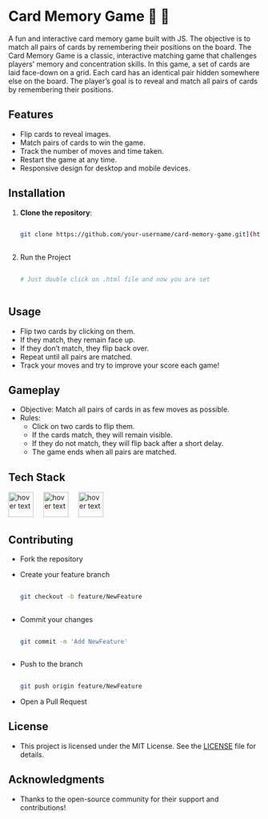 # Card Memory Game 🎯 🧠

A fun and interactive card memory game built with JS. The objective is to match all pairs of cards by remembering their positions on the board.
The Card Memory Game is a classic, interactive matching game that challenges players' memory and concentration skills. In this game, a set of cards are laid face-down on a grid. Each card has an identical pair hidden somewhere else on the board. The player’s goal is to reveal and match all pairs of cards by remembering their positions.

## Features
- Flip cards to reveal images.
- Match pairs of cards to win the game.
- Track the number of moves and time taken.
- Restart the game at any time.
- Responsive design for desktop and mobile devices.

## Installation

1. **Clone the repository**:
   ```bash
    
   git clone https://github.com/your-username/card-memory-game.git](https://github.com/vraj-712/Card-Memory-Game.git
    
2. Run the Project
   ```bash
    
   # Just double click on .html file and now you are set
    
## Usage
- Flip two cards by clicking on them.
- If they match, they remain face up.
- If they don’t match, they flip back over.
- Repeat until all pairs are matched.
- Track your moves and try to improve your score each game!
  
## Gameplay
- Objective: Match all pairs of cards in as few moves as possible.
- Rules:
    - Click on two cards to flip them.
    - If the cards match, they will remain visible.
    - If they do not match, they will flip back after a short delay.
    - The game ends when all pairs are matched.

## Tech Stack
<p align="left">
<img src="https://camo.githubusercontent.com/3e540146547e643d2a8cdc514525eed7bf7893365111f3adccf08270ed07695e/68747470733a2f2f63646e2e73696d706c6569636f6e732e6f72672f68746d6c352f453334463236" width="50" title="hover text">
<img width="12"/>
<img src="https://camo.githubusercontent.com/5e818322045ad81175afd5a949e97dbd5e30b1cd32a52281ab7daff79804d85e/68747470733a2f2f63646e2e73696d706c6569636f6e732e6f72672f637373332f313537324236" width="50" title="hover text">
<img width="12"/>
<img src="https://camo.githubusercontent.com/f2e27cda1add08e2d2f6629e7ee39576b6b8e25a77b64df7f20bb4f3529b7179/68747470733a2f2f63646e2e73696d706c6569636f6e732e6f72672f6a6176617363726970742f463744463145" width="50" title="hover text">
</p>


## Contributing
- Fork the repository
- Create your feature branch 
  
    ```bash
     
    git checkout -b feature/NewFeature
     

- Commit your changes

     ```bash
      
     git commit -m 'Add NewFeature'
      
- Push to the branch

  ```bash
   
  git push origin feature/NewFeature
  
  
- Open a Pull Request

## License
- This project is licensed under the MIT License. See the [LICENSE](https://github.com/vraj-712/Card-Memory-Game/blob/main/LICENSE) file for details.

## Acknowledgments
- Thanks to the open-source community for their support and contributions!


